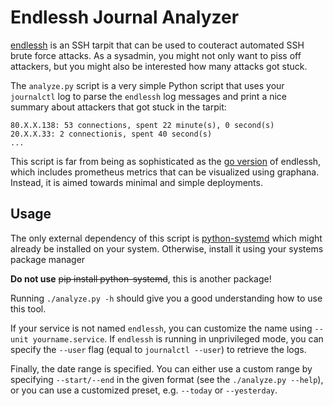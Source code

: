 # Endlessh Journal Analyzer

[endlessh](https://github.com/skeeto/endlessh) is an SSH tarpit that can be used to couteract automated SSH brute force attacks.
As a sysadmin, you might not only want to piss off attackers, but you might also be interested how many attacks got stuck.

The `analyze.py` script is a very simple Python script that uses your `journalctl` log to parse the `endlessh` log messages and print a nice summary about attackers that got stuck in the tarpit:

```
80.X.X.138: 53 connections, spent 22 minute(s), 0 second(s)
20.X.X.33: 2 connectionis, spent 40 second(s)
...
```

This script is far from being as sophisticated as the [go version](https://github.com/shizunge/endlessh-go) of endlessh, which includes prometheus metrics that can be visualized using graphana.
Instead, it is aimed towards minimal and simple deployments.

## Usage

The only external dependency of this script is [python-systemd](https://github.com/systemd/python-systemd) which might already be installed on your system.
Otherwise, install it using your systems package manager

**Do not use** ~~pip install python-systemd~~, this is another package!

Running `./analyze.py -h` should give you a good understanding how to use this tool.

If your service is not named `endlessh`, you can customize the name using `--unit yourname.service`.
If `endlessh` is running in unprivileged mode, you can specify the `--user` flag (equal to `journalctl --user`) to retrieve the logs.

Finally, the date range is specified.
You can either use a custom range by specifying `--start/--end` in the given format (see the `./analyze.py --help`), or you can use a customized preset, e.g. `--today` or `--yesterday`.
